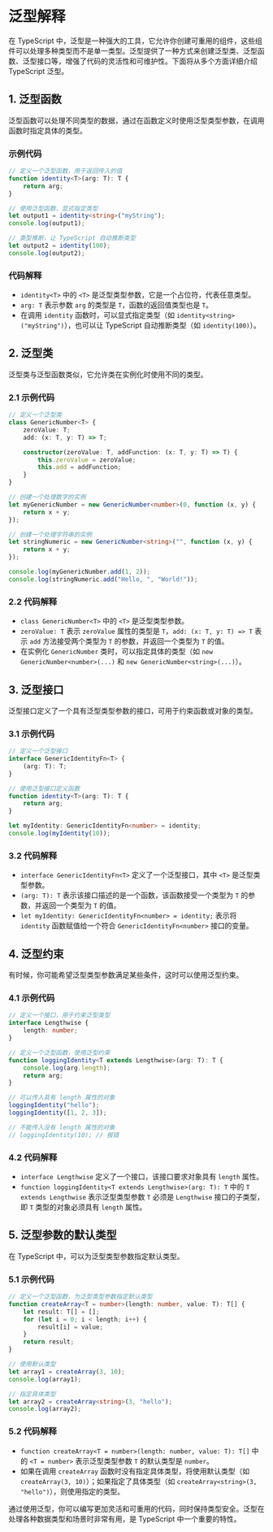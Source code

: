 # 泛型解释

在 TypeScript 中，泛型是一种强大的工具，它允许你创建可重用的组件，这些组件可以处理多种类型而不是单一类型。泛型提供了一种方式来创建泛型类、泛型函数、泛型接口等，增强了代码的灵活性和可维护性。下面将从多个方面详细介绍 TypeScript 泛型。

## 1. 泛型函数

泛型函数可以处理不同类型的数据，通过在函数定义时使用泛型类型参数，在调用函数时指定具体的类型。

### 示例代码

```typescript
// 定义一个泛型函数，用于返回传入的值
function identity<T>(arg: T): T {
    return arg;
}

// 使用泛型函数，显式指定类型
let output1 = identity<string>("myString");
console.log(output1); 

// 类型推断，让 TypeScript 自动推断类型
let output2 = identity(100); 
console.log(output2); 
```

### 代码解释

- `identity<T>` 中的 `<T>` 是泛型类型参数，它是一个占位符，代表任意类型。
- `arg: T` 表示参数 `arg` 的类型是 `T`，函数的返回值类型也是 `T`。
- 在调用 `identity` 函数时，可以显式指定类型（如 `identity<string>("myString")`），也可以让 TypeScript 自动推断类型（如 `identity(100)`）。

## 2. 泛型类

泛型类与泛型函数类似，它允许类在实例化时使用不同的类型。

### 2.1 示例代码

```typescript
// 定义一个泛型类
class GenericNumber<T> {
    zeroValue: T;
    add: (x: T, y: T) => T;

    constructor(zeroValue: T, addFunction: (x: T, y: T) => T) {
        this.zeroValue = zeroValue;
        this.add = addFunction;
    }
}

// 创建一个处理数字的实例
let myGenericNumber = new GenericNumber<number>(0, function (x, y) {
    return x + y;
});

// 创建一个处理字符串的实例
let stringNumeric = new GenericNumber<string>("", function (x, y) {
    return x + y;
});

console.log(myGenericNumber.add(1, 2)); 
console.log(stringNumeric.add("Hello, ", "World!")); 
```

### 2.2 代码解释

- `class GenericNumber<T>` 中的 `<T>` 是泛型类型参数。
- `zeroValue: T` 表示 `zeroValue` 属性的类型是 `T`，`add: (x: T, y: T) => T` 表示 `add` 方法接受两个类型为 `T` 的参数，并返回一个类型为 `T` 的值。
- 在实例化 `GenericNumber` 类时，可以指定具体的类型（如 `new GenericNumber<number>(...)` 和 `new GenericNumber<string>(...)`）。

## 3. 泛型接口

泛型接口定义了一个具有泛型类型参数的接口，可用于约束函数或对象的类型。

### 3.1 示例代码

```typescript
// 定义一个泛型接口
interface GenericIdentityFn<T> {
    (arg: T): T;
}

// 使用泛型接口定义函数
function identity<T>(arg: T): T {
    return arg;
}

let myIdentity: GenericIdentityFn<number> = identity;
console.log(myIdentity(10)); 
```

### 3.2 代码解释

- `interface GenericIdentityFn<T>` 定义了一个泛型接口，其中 `<T>` 是泛型类型参数。
- `(arg: T): T` 表示该接口描述的是一个函数，该函数接受一个类型为 `T` 的参数，并返回一个类型为 `T` 的值。
- `let myIdentity: GenericIdentityFn<number> = identity;` 表示将 `identity` 函数赋值给一个符合 `GenericIdentityFn<number>` 接口的变量。

## 4. 泛型约束

有时候，你可能希望泛型类型参数满足某些条件，这时可以使用泛型约束。

### 4.1 示例代码

```typescript
// 定义一个接口，用于约束泛型类型
interface Lengthwise {
    length: number;
}

// 定义一个泛型函数，使用泛型约束
function loggingIdentity<T extends Lengthwise>(arg: T): T {
    console.log(arg.length); 
    return arg;
}

// 可以传入具有 length 属性的对象
loggingIdentity("hello"); 
loggingIdentity([1, 2, 3]); 

// 不能传入没有 length 属性的对象
// loggingIdentity(10); // 报错
```

### 4.2 代码解释

- `interface Lengthwise` 定义了一个接口，该接口要求对象具有 `length` 属性。
- `function loggingIdentity<T extends Lengthwise>(arg: T): T` 中的 `T extends Lengthwise` 表示泛型类型参数 `T` 必须是 `Lengthwise` 接口的子类型，即 `T` 类型的对象必须具有 `length` 属性。

## 5. 泛型参数的默认类型

在 TypeScript 中，可以为泛型类型参数指定默认类型。

### 5.1 示例代码

```typescript
// 定义一个泛型函数，为泛型类型参数指定默认类型
function createArray<T = number>(length: number, value: T): T[] {
    let result: T[] = [];
    for (let i = 0; i < length; i++) {
        result[i] = value;
    }
    return result;
}

// 使用默认类型
let array1 = createArray(3, 10); 
console.log(array1); 

// 指定具体类型
let array2 = createArray<string>(3, "hello"); 
console.log(array2); 
```

### 5.2 代码解释

- `function createArray<T = number>(length: number, value: T): T[]` 中的 `<T = number>` 表示泛型类型参数 `T` 的默认类型是 `number`。
- 如果在调用 `createArray` 函数时没有指定具体类型，将使用默认类型（如 `createArray(3, 10)`）；如果指定了具体类型（如 `createArray<string>(3, "hello")`），则使用指定的类型。

通过使用泛型，你可以编写更加灵活和可重用的代码，同时保持类型安全。泛型在处理各种数据类型和场景时非常有用，是 TypeScript 中一个重要的特性。
